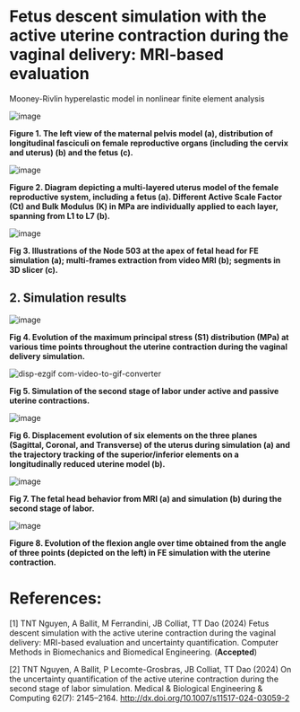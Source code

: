 # Fetus descent simulation with the active uterine contraction during the vaginal delivery: MRI-based evaluation 
Mooney-Rivlin hyperelastic model in nonlinear finite element analysis

![image](https://github.com/user-attachments/assets/6dadad9c-4838-4b53-b047-da1d02585bf1)

**Figure 1. The left view of the maternal pelvis model (a), distribution of longitudinal fasciculi on female reproductive organs (including the cervix and uterus) (b) and the fetus (c).**

![image](https://github.com/user-attachments/assets/50e50848-bb85-48f5-ac50-a2886689073e)

**Figure 2. Diagram depicting a multi-layered uterus model of the female reproductive system, including a fetus (a). Different Active Scale Factor (Ct) and Bulk Modulus (K) in MPa are individually applied to each layer, spanning from L1 to L7 (b).**

![image](https://github.com/user-attachments/assets/f1b73491-fa47-4421-8daf-6a253cfe0169)

**Fig 3. Illustrations of the Node 503 at the apex of fetal head for FE simulation (a); multi-frames extraction from video MRI (b); segments in 3D slicer (c).**
## 2. Simulation results

![image](https://github.com/user-attachments/assets/4e2f5c8e-4c24-45ca-b40e-0c2034de0d43)

**Fig 4. Evolution of the maximum principal stress (S1) distribution (MPa) at various time points throughout the uterine contraction during the vaginal delivery simulation.**

![disp-ezgif com-video-to-gif-converter](https://github.com/user-attachments/assets/6e3c5163-b953-405f-a1f8-de86772b2700)

**Fig 5. Simulation of the second stage of labor under active and passive uterine contractions.**

![image](https://github.com/user-attachments/assets/4b7dabf9-b580-4725-8ebd-3353c4dcea17)

**Fig 6. Displacement evolution of six elements on the three planes (Sagittal, Coronal, and Transverse) of the uterus during simulation (a) and the trajectory tracking of the superior/inferior elements on a longitudinally reduced uterine model (b).**

![image](https://github.com/user-attachments/assets/934bdb09-187b-4ae7-80a2-6befd5448ef6)

**Fig 7.  The fetal head behavior from MRI (a) and simulation (b) during the second stage of labor.**

![image](https://github.com/user-attachments/assets/33a14c5c-c663-4367-8d59-74c08a540ae8)

**Figure 8. Evolution of the flexion angle over time obtained from the angle of three points (depicted on the left) in FE simulation with the uterine contraction.**
# References:
[1] TNT Nguyen, A Ballit, M Ferrandini, JB Colliat, TT Dao (2024) Fetus descent simulation with the active uterine contraction during the vaginal delivery: MRI-based evaluation and uncertainty quantification. Computer Methods in Biomechanics and Biomedical Engineering. (**Accepted**)

[2] TNT Nguyen, A Ballit, P Lecomte-Grosbras, JB Colliat, TT Dao (2024) On the uncertainty quantification of the active uterine contraction during the second stage of labor simulation. Medical & Biological Engineering & Computing 62(7): 2145–2164. http://dx.doi.org/10.1007/s11517-024-03059-2 

